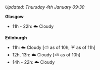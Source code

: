 *Updated: Thursday 4th January 09:30*

**Glasgow**

* 11h - 22h: :cloud: Cloudy

**Edinburgh**

* 11h: :cloud: Cloudy [:partly_sunny: as of 10h, :umbrella: as of 11h]
* 12h, 13h: :cloud: Cloudy [:partly_sunny: as of 10h]
* 14h - 22h: :cloud: Cloudy
